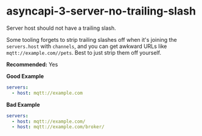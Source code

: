 # asyncapi-3-server-no-trailing-slash

Server host should not have a trailing slash.

Some tooling forgets to strip trailing slashes off when it's joining the `servers.host` with `channels`, and you can get awkward URLs like `mqtt://example.com//pets`. Best to just strip them off yourself.

**Recommended:** Yes

**Good Example**

```yaml
servers:
  - host: mqtt://example.com
```

**Bad Example**

```yaml
servers:
  - host: mqtt://example.com/
  - host: mqtt://example.com/broker/
```
